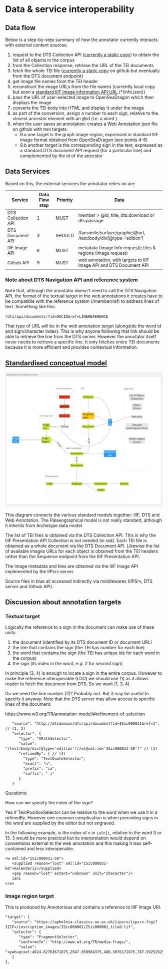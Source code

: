 # Data & service interoperability

## Data flow

Below is a step-by-step summary of how the annotator currently interacts with external content sources:

1. request to the DTS Collection API ([currently a static copy](https://kingsdigitallab.github.io/crossreads/data/2023-01/collection.json)) to obtain the list of all objects in the corpus
2. from the Collection response, retrieve the URL of the TEI documents
3. fetch the whole TEI file ([currently a static copy](https://kingsdigitallab.github.io/crossreads/data/2023-01/ISic000031.xml) on github but eventually from the DTS document endpoint)
4. get image file names from the TEI header
5. reconstruct the image URLs from the file names (currently local copy but soon a [standard IIIF image information API URL](https://apheleia.classics.ox.ac.uk/iipsrv/iipsrv.fcgi?IIIF=/inscription_images/ISic000001/ISic000001_tiled.tif/info.json) (*/info.json))
6. pass the URL of user-selected image to OpenSeaDragon which then displays the image
7. converts the TEI body into HTML and display it under the image
8. as part of the conversion, assign a number to each sign, relative to the closest ancestor element with an @id (i.e. a word <w>).
9. when the user saves an annotation: creates a Web Annotation json file on github with two targets:
   * 9.a one target is the graph image region, expressed in standard IIIF image format obtained from OpenSeaDragon (see points 4-6)
   * 9.b another target is the corresponding sign in the text, expressed as a standard DTS document API request (for a particular line) and complemented by the id of the ancestor

## Data Services

Based on this, the external services the annotator relies on are:

| Service  | Data Flow step  | Priority  | Data |
|---|---|---|---|
| DTS Collection API | 1  | MUST  | member > @id, title, dts:download or dts:passage |
| DTS Document API  | 3 | SHOULD | /facsimile/surface/graphic/@url, /text/body/div[@type='edition'] |
| IIIF Image API  | 6 | MUST | metadata (Image Info request); tiles & regions (Image request) |
| Github API  | 9 | MUST | web annotation, with targets to IIIF Image API and DTS Document API |

### Note about DTS Navigation API and reference system

Note that, although the annotator doesn't need to call the DTS Navigation API, the format of the textual target in the web annotations it creates have to be compatible with the reference system (/member/ref) to address lines of text. Something like this:

`/dts/api/documents/?id=DOCID&ref=LINEREFERENCE`

That type of URL will be in the web annotation target (alongside the word id and sign/character index). This is why anyone following that link should be able to retrieve the line from the DTS server. However the annotator itself never needs to retrieve a specific line. It only fetches entire TEI documents because it is more efficient and provides contextual information.

## [Standardised conceptual model](img/cr-model2.png)

![Standardised conceptual model](img/cr-model2.png "Standardised conceptual model")

This diagram connects the various standard models together: IIIF, DTS and Web Annotation. The Palaeographical model is not really standard, although it inherits from Archetype data model.

The list of TEI files is obtained via the DTS Collection API. This is why the IIIF Presentation API Collection is not needed (in red). Each TEI file is obtained as a whole document via the DTS Document API. Likewise the list of available images URLs for each object is obtained from the TEI headers rather than the Sequence endpoint from the IIIF Presentation API.

The Image metadata and tiles are obtained via the IIIF Image API implemented by the IIPsrv server.

Source files in blue all accessed indirectly via middlewares (IIPSrv, DTS server and Github API).

## Discussion about annotation targets

### Textual target

Logically the reference to a sign in the document can make use of these units:
1. the document (identified by its DTS document ID or document URL)
2. the line that contains the sign (the TEI has number for each line)
3. the word that contains the sign (the TEI has unique ids for each word in the corpus)
4. the sign (its index in the word, e.g. 2 for second sign)

In principle (3, 4) is enough to locate a sign in the entire corpus. However to make the reference interoperable (LOD) we should use (1) as it allows reader to fetch the document from DTS. So we want (1, 3, 4).

Do we need the line number (2)? Probably not. But it may be useful to specify it anyway. Note that the DTS server may allow access to specific lines of the document.

https://www.w3.org/TR/annotation-model/#refinement-of-selection

```
   "source": "http://dtsdomain/dts/api/document?id=ISic000031&ref=1", // (1, 2)
   "selector": {
      "type": "XPathSelector",
      "value": "/text/body/div[@type='edition']//w[@xml:id='ISic000031-50']" // (3)
      "refinedBy": { // (4)
        "type": "TextQuoteSelector",
        "exact": "n",
        "prefix": "ia",
        "suffix": " i"
      }
   }
```

Questions:

How can we specify the index of the sign? 

Yes if TextPositionSelector can be relative to the word when we use it in a refinedBy. However one common complication is when preceding signs in the word are supplied by the editor but not engraved.

In the following example, is the index of `n` in `ia[n]i`, relative to the word 3 or 13.
3 would be more practical but its interpretation would depend on conventions external to the web annotation and this making it less self-contained and less interoperable.

```
<w xml:id="ISic000031-50">
   <supplied reason="lost" xml:id="ISic000031-60">kalendarii</supplied>
   <gap reason="lost" extent="unknown" unit="character"/>
   iani
</w>
```

### Image region target

This is produced by Annotorious and contains a reference to IIIF Image URI.

```
"target": {
   "source": "https://apheleia.classics.ox.ac.uk/iipsrv/iipsrv.fcgi?IIIF=/inscription_images/ISic000001/ISic000001_tiled.tif",
   "selector": {
      "type": "FragmentSelector",
      "conformsTo": "http://www.w3.org/TR/media-frags/",
      "value": "xywh=pixel:4824.82763671875,2947.958984375,488.3076171875,787.592529296875"
   }
},
```

